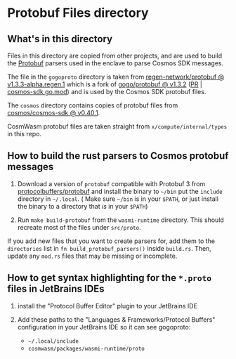 # Protobuf Files directory
## What's in this directory

Files in this directory are copied from other projects, and are used
to build the [Protobuf](https://developers.google.com/protocol-buffers)
parsers used in the enclave to parse Cosmos SDK messages.

The file in the `gogoproto` directory is taken from
[regen-network/protobuf @ v1.3.3-alpha.regen.1](https://github.com/regen-network/protobuf/blob/v1.3.3-alpha.regen.1/gogoproto/gogo.proto)
which is a fork of
[gogo/protobuf @ v1.3.2](https://github.com/gogo/protobuf/blob/v1.3.2/gogoproto/gogo.proto)
([PR](https://github.com/gogo/protobuf/pull/658)
| [cosmos-sdk go.mod](https://github.com/cosmos/cosmos-sdk/blob/v0.40.1/go.mod#L60))
and is used by the Cosmos SDK protobuf files.

The `cosmos` directory contains copies of protobuf files from
[cosmos/cosmos-sdk @ v0.40.1](https://github.com/cosmos/cosmos-sdk/tree/v0.40.1/proto/cosmos).

CosmWasm protobuf files are taken straight from `x/compute/internal/types` in this repo.

## How to build the rust parsers to Cosmos protobuf messages

1. Download a version of `protobuf` compatible with Protobuf 3 from
   [protocolbuffers/protobuf](https://github.com/protocolbuffers/protobuf/releases)
   and install the binary to `~/bin` put the `include` directory in `~/.local`.
   ( Make sure `~/bin` is in your `$PATH`, or just install the binary to a directory that
   _is_ in your `$PATH`)

2. Run `make build-protobuf` from the `wasmi-runtime` directory. This should recreate
   most of the files under `src/proto`.

If you add new files that you want to create parsers for, add them to
the `directories` list in `fn build_protobuf_parsers()` inside `build.rs`.
Then, update any `mod.rs` files that may be missing or incomplete.

## How to get syntax highlighting for the `*.proto` files in JetBrains IDEs

1. install the "Protocol Buffer Editor" plugin to your JetBrains IDE

2. Add these paths to the "Languages & Frameworks/Protocol Buffers" configuration
   in your JetBrains IDE so it can see gogoproto:
   * `~/.local/include`
   * `cosmwasm/packages/wasmi-runtime/proto`

